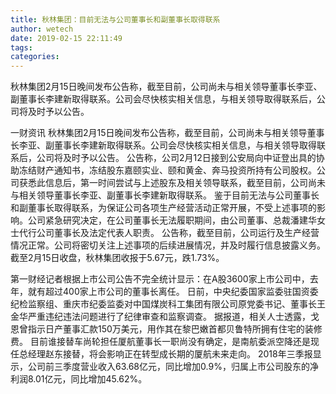 ```yaml
---
title: 秋林集团：目前无法与公司董事长和副董事长取得联系
author: wetech
date: 2019-02-15 22:11:49
tags: 
categories: 
---
```

秋林集团2月15日晚间发布公告称，截至目前，公司尚未与相关领导董事长李亚、副董事长李建新取得联系。公司会尽快核实相关信息，与相关领导取得联系后，公司将及时予以公告。
<!-- more -->
一财资讯
秋林集团2月15日晚间发布公告称，截至目前，公司尚未与相关领导董事长李亚、副董事长李建新取得联系。公司会尽快核实相关信息，与相关领导取得联系后，公司将及时予以公告。
公告称，公司2月12日接到公安局向中证登出具的协助冻结财产通知书，冻结股东嘉颐实业、颐和黄金、奔马投资所持有公司股权。公司获悉此信息后，第一时间尝试与上述股东及相关领导联系，截至目前，公司尚未与相关领导董事长李亚、副董事长李建新取得联系。
鉴于目前无法与公司董事长和副董事长取得联系，为保证公司各项生产经营活动正常开展，不受上述事项的影响。公司紧急研究决定，在公司董事长无法履职期间，由公司董事、总裁潘建华女士代行公司董事长及法定代表人职责。
公告称，截至目前，公司运行及生产经营情况正常。公司将密切关注上述事项的后续进展情况，并及时履行信息披露义务。
截至2月15日收盘，秋林集团收报于5.67元，跌1.73%。
 
 
第一财经记者根据上市公司公告不完全统计显示：在A股3600家上市公司中，去年，就有超过400家上市公司的董事长离任。
日前，中央纪委国家监委驻国资委纪检监察组、重庆市纪委监委对中国煤炭科工集团有限公司原党委书记、董事长王金华严重违纪违法问题进行了纪律审查和监察调查。
据报道，相关人士透露，戈恩曾指示日产董事汇款150万美元，用作其在黎巴嫩首都贝鲁特所拥有住宅的装修费。
目前谁接替车尚轮担任厦航董事长一职尚没有确定，是南航委派空降还是现任总经理赵东接替，将会影响正在转型成长期的厦航未来走向。
2018年三季报显示，公司前三季度营业收入63.68亿元，同比增加0.9%，归属上市公司股东的净利润8.01亿元，同比增加45.62%。

